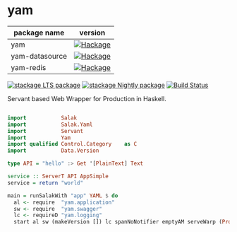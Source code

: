 # yam

| package name | version |
|-|-|
| yam |[![Hackage](https://img.shields.io/hackage/v/yam.svg)](https://hackage.haskell.org/package/yam)|
| yam-datasource |[![Hackage](https://img.shields.io/hackage/v/yam-datasource.svg)](https://hackage.haskell.org/package/yam-datasource)|
| yam-redis |[![Hackage](https://img.shields.io/hackage/v/yam-redis.svg)](https://hackage.haskell.org/package/yam-redis)|

[![stackage LTS package](http://stackage.org/package/yam/badge/lts)](http://stackage.org/lts/package/yam)
[![stackage Nightly package](http://stackage.org/package/yam/badge/nightly)](http://stackage.org/nightly/package/yam)
[![Build Status](https://travis-ci.org/leptonyu/yam.svg?branch=master)](https://travis-ci.org/leptonyu/yam)

Servant based Web Wrapper for Production in Haskell.


```Haskell

import           Salak
import           Salak.Yaml
import           Servant
import           Yam
import qualified Control.Category    as C
import           Data.Version

type API = "hello" :> Get '[PlainText] Text

service :: ServerT API AppSimple
service = return "world"

main = runSalakWith "app" YAML $ do
  al <- require  "yam.application"
  sw <- require  "yam.swagger"
  lc <- requireD "yam.logging"
  start al sw (makeVersion []) lc spanNoNotifier emptyAM serveWarp (Proxy @API) service

```
